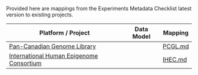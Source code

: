 Provided here are mappings from the Experiments Metadata Checklist latest version to existing projects.


| Platform / Project                                                       | Data Model | Mapping            |
|--------------------------------------------------------------------------|------------|--------------------|
| [Pan-Canadian Genome Library](https://genomelibrary.ca/)                 |            | [PCGL.md](PCGL.md) |
| [International Human Epigenome Consortium](https://ihec-epigenomes.org/) |            | [IHEC.md](IHEC.md) |





